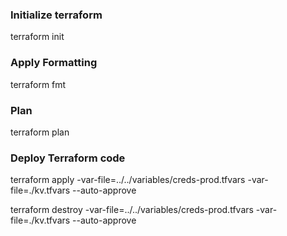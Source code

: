 ### Initialize terraform    
terraform init

### Apply Formatting  
terraform fmt

### Plan 
terraform plan

### Deploy Terraform code
terraform apply -var-file=../../variables/creds-prod.tfvars -var-file=./kv.tfvars --auto-approve

terraform destroy -var-file=../../variables/creds-prod.tfvars -var-file=./kv.tfvars --auto-approve
